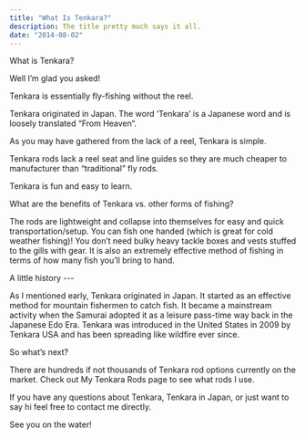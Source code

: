 ```yaml
---
title: "What Is Tenkara?"
description: The title pretty much says it all.
date: "2014-08-02"
---
```


<p class=""> What is Tenkara?</p>

<p class="">Well I’m glad you asked!</p>

<p class="">Tenkara is essentially fly-fishing without the reel.</p>

<p class="">Tenkara originated in Japan. The word ‘Tenkara’ is a Japanese word and is loosely translated “From Heaven“.</p>

<p class="">As you may have gathered from the lack of a reel, Tenkara is simple.</p>

<p class="">Tenkara rods lack a reel seat and line guides so they are much cheaper to manufacturer than “traditional” fly rods.</p>

<p class="">Tenkara is fun and easy to learn.</p>

<p class="">What are the benefits of Tenkara vs. other forms of fishing?</p>

<p class="">The rods are lightweight and collapse into themselves for easy and quick transportation/setup. You can fish one handed (which is great for cold weather fishing)! You don’t need bulky heavy tackle boxes and vests stuffed to the gills with gear. It is also an extremely effective method of fishing in terms of how many fish you’ll bring to hand.</p>

<p class="">A little history ---</p>

<p class="">As I mentioned early, Tenkara originated in Japan. It started as an effective method for mountain fishermen to catch fish. It became a mainstream activity when the Samurai adopted it as a leisure pass-time way back in the Japanese Edo Era. Tenkara was introduced in the United States in 2009 by Tenkara USA and has been spreading like wildfire ever since.</p>

<p class="">So what’s next?</p>

<p class="">There are hundreds if not thousands of Tenkara rod options currently on the market. Check out My Tenkara Rods page to see what rods I use.</p>

<p class="">If you have any questions about Tenkara, Tenkara in Japan, or just want to say hi feel free to contact me directly.</p>

<p class="">See you on the water!</p>